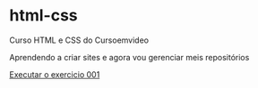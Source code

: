 # html-css
 Curso HTML e CSS do Cursoemvideo

 Aprendendo a criar sites e agora vou gerenciar meis repositórios

<a href="https://deboracf.github.io/html-css/exercicios/ex001/index.html">Executar o exercicio 001 </a>

